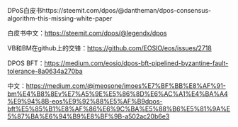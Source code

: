 DPoS白皮书https://steemit.com/dpos/@dantheman/dpos-consensus-algorithm-this-missing-white-paper

白皮书中文：https://steemit.com/dpos/@legendx/dpos



VB和BM在github上的交锋：https://github.com/EOSIO/eos/issues/2718



DPOS BFT：https://medium.com/eosio/dpos-bft-pipelined-byzantine-fault-tolerance-8a0634a270ba

中文：https://medium.com/@imeosone/imoes%E7%BF%BB%E8%AF%91-bm%E4%B8%8Ev%E7%A5%9E%E5%86%8D%E6%AC%A1%E4%BA%A4%E9%94%8B-eos%E9%92%88%E5%AF%B9dpos-bft%E5%85%B1%E8%AF%86%E6%9C%BA%E5%88%B6%E5%81%9A%E5%87%BA%E6%94%B9%E8%BF%9B-a502ac20b6e3









